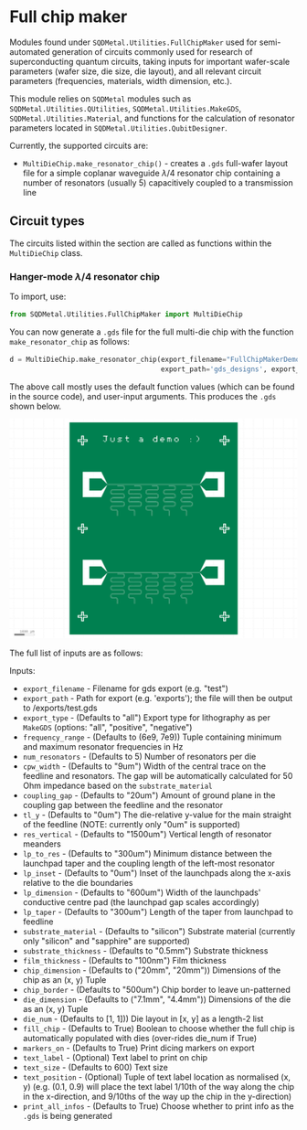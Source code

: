 # Full chip maker

Modules found under `SQDMetal.Utilities.FullChipMaker` used for semi-automated generation of circuits commonly used for research of superconducting quantum circuits, taking inputs for important wafer-scale parameters (wafer size, die size, die layout), and all relevant circuit parameters (frequencies, materials, width dimension, etc.). 

This module relies on `SQDMetal` modules such as `SQDMetal.Utilities.QUtilities`, `SQDMetal.Utilities.MakeGDS`, `SQDMetal.Utilities.Material`, and functions for the calculation of resonator parameters located in `SQDMetal.Utilities.QubitDesigner`.

Currently, the supported circuits are:

- `MultiDieChip.make_resonator_chip()` - creates a `.gds` full-wafer layout file for a simple coplanar waveguide $\lambda/4$ resonator chip containing a number of resonators (usually 5) capacitively coupled to a transmission line


## Circuit types

The circuits listed within the section are called as functions within the `MultiDieChip` class.


### Hanger-mode $\lambda/4$ resonator chip

To import, use:
```python
from SQDMetal.Utilities.FullChipMaker import MultiDieChip
```

You can now generate a `.gds` file for the full multi-die chip with the function `make_resonator_chip` as follows:

```python
d = MultiDieChip.make_resonator_chip(export_filename="FullChipMakerDemo", cpw_width="25um",
                                     export_path='gds_designs', export_type="positive", text_label="Just a demo :)", chip_dimension=("8.4mm", "10.6mm"), text_size=400, text_position=(0.2, 0.9))
```

The above call mostly uses the default function values (which can be found in the source code), and user-input arguments. This produces the `.gds` shown below.

![Example output from the make_resonator_chip function in the MultiDieChip class.](FullChipMaker.png)

The full list of inputs are as follows:

Inputs:
- `export_filename` - Filename for gds export (e.g. "test")
- `export_path` - Path for export (e.g. 'exports'); the file will then be output to /exports/test.gds
- `export_type` - (Defaults to "all") Export type for lithography as per `MakeGDS` (options: "all", "positive", "negative")
- `frequency_range` - (Defaults to (6e9, 7e9)) Tuple containing minimum and maximum resonator frequencies in Hz
- `num_resonators` - (Defaults to 5) Number of resonators per die
- `cpw_width` - (Defaults to "9um") Width of the central trace on the feedline and resonators. The gap will be automatically calculated for 50 Ohm impedance based on the `substrate_material`
- `coupling_gap` - (Defaults to "20um") Amount of ground plane in the coupling gap between the feedline and the resonator
- `tl_y` - (Defaults to "0um") The die-relative y-value for the main straight of the feedline (NOTE: currently only "0um" is supported)
- `res_vertical` - (Defaults to "1500um") Vertical length of resonator meanders
- `lp_to_res` - (Defaults to "300um") Minimum distance between the launchpad taper and the coupling length of the left-most resonator
- `lp_inset` - (Defaults to "0um") Inset of the launchpads along the x-axis relative to the die boundaries
- `lp_dimension` - (Defaults to "600um") Width of the launchpads' conductive centre pad (the launchpad gap scales accordingly)
- `lp_taper` - (Defaults to "300um") Length of the taper from launchpad to feedline
- `substrate_material` - (Defaults to "silicon") Substrate material (currently only "silicon" and "sapphire" are supported)
- `substrate_thickness` - (Defaults to "0.5mm") Substrate thickness
- `film_thickness` - (Defaults to "100nm") Film thickness
- `chip_dimension` - (Defaults to ("20mm", "20mm")) Dimensions of the chip as an (x, y) Tuple
- `chip_border` - (Defaults to "500um") Chip border to leave un-patterned
- `die_dimension` - (Defaults to ("7.1mm", "4.4mm")) Dimensions of the die as an (x, y) Tuple
- `die_num` - (Defaults to [1, 1])) Die layout in [x, y] as a length-2 list
- `fill_chip` - (Defaults to True) Boolean to choose whether the full chip is automatically populated with dies (over-rides die_num if True)
- `markers_on` - (Defaults to True) Print dicing markers on export
- `text_label` - (Optional) Text label to print on chip
- `text_size` - (Defaults to 600) Text size
- `text_position` - (Optional) Tuple of text label location as normalised (x, y) (e.g. (0.1, 0.9) will place the text label 1/10th of the way along the chip in the x-direction, and 9/10ths of the way up the chip in the y-direction)
- `print_all_infos` - (Defaults to True) Choose whether to print info as the `.gds` is being generated



